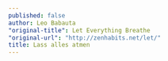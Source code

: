 ```yaml
---
published: false
author: Leo Babauta
"original-title": Let Everything Breathe
"original-url": "http://zenhabits.net/let/"
title: Lass alles atmen
---
```


